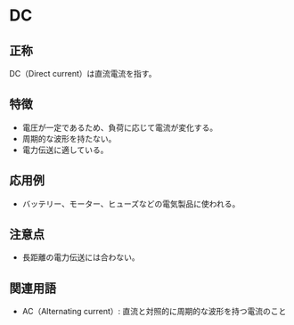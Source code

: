 

# DC
## 正称
DC（Direct current）は直流電流を指す。
## 特徴
- 電圧が一定であるため、負荷に応じて電流が変化する。
- 周期的な波形を持たない。
- 電力伝送に適している。
## 応用例
- バッテリー、モーター、ヒューズなどの電気製品に使われる。
## 注意点
- 長距離の電力伝送には合わない。
## 関連用語
- AC（Alternating current）: 直流と対照的に周期的な波形を持つ電流のこと